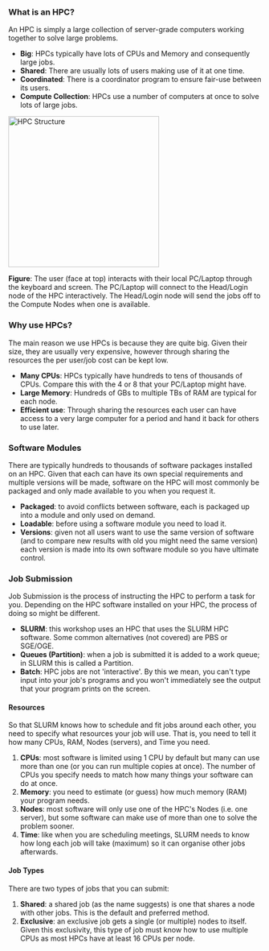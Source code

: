 
### What is an HPC?

An HPC is simply a large collection of server-grade computers working together to solve large problems.

* **Big**: HPCs typically have lots of CPUs and Memory and consequently large jobs.
* **Shared**: There are usually lots of users making use of it at one time.
* **Coordinated**: There is a coordinator program to ensure fair-use between its users.
* **Compute Collection**: HPCs use a number of computers at once to solve lots of large jobs.

<img src="../media/drawing1.png" title="HPC Structure" alt="HPC Structure" width="300px" />

**Figure**: The user (face at top) interacts with their local PC/Laptop through the keyboard and screen.  The PC/Laptop will 
connect to the Head/Login node of the HPC interactively.  The Head/Login node will send the jobs off to the Compute Nodes when
one is available. 

### Why use HPCs?

The main reason we use HPCs is because they are quite big.  Given their size, they are usually very expensive, however through 
sharing the resources the per user/job cost can be kept low.

* **Many CPUs**: HPCs typically have hundreds to tens of thousands of CPUs.  Compare this with the 4 or 8 that your PC/Laptop might have.
* **Large Memory**: Hundreds of GBs to multiple TBs of RAM are typical for each node.
* **Efficient use**: Through sharing the resources each user can have access to a very large computer for a period and hand 
it back for others to use later.


### Software Modules

There are typically hundreds to thousands of software packages installed on an HPC.  Given that each can have its own special 
requirements and multiple versions will be made, software on the HPC will most commonly be packaged and only made available 
to you when you request it.

* **Packaged**: to avoid conflicts between software, each is packaged up into a module and only used on demand.
* **Loadable**: before using a software module you need to load it.
* **Versions**: given not all users want to use the same version of software (and to compare new results with old you might 
   need the same version)    each version is made into its own software module so you have ultimate control.

### Job Submission

Job Submission is the process of instructing the HPC to perform a task for you.  Depending on the HPC software installed on 
your HPC, the process of doing so might be different.

* **SLURM**: this workshop uses an HPC that uses the SLURM HPC software.  Some common alternatives (not covered) are PBS or 
   SGE/OGE.
* **Queues (Partition)**: when a job is submitted it is added to a work queue; in SLURM this is called a Partition.
* **Batch**: HPC jobs are not 'interactive'.  By this we mean, you can't type input into your job's programs and you won't 
   immediately see the output that your program prints on the screen. 

#### Resources

So that SLURM knows how to schedule and fit jobs around each other, you need to specify what resources your job will use.
That is, you need to tell it how many CPUs, RAM, Nodes (servers), and Time you need.

1. **CPUs**: most software is limited using 1 CPU by default but many can use more than one (or you can run multiple copies at once).
   The number of CPUs you specify needs to match how many things your software can do at once.
2. **Memory**: you need to estimate (or guess) how much memory (RAM) your program needs.
3. **Nodes**: most software will only use one of the HPC's Nodes (i.e. one server), but some software can make use of more than
   one to solve the problem sooner.
4. **Time**: like when you are scheduling meetings, SLURM needs to know how long each job will take (maximum) so it can organise
   other jobs afterwards.

#### Job Types

There are two types of jobs that you can submit:

1. **Shared**: a shared job (as the name suggests) is one that shares a node with other jobs.  This is the default and preferred method.
2. **Exclusive**: an exclusive job gets a single (or multiple) nodes to itself.  Given this exclusivity, this type of job must know how 
   to use multiple CPUs as most HPCs have at least 16 CPUs per node.

   
